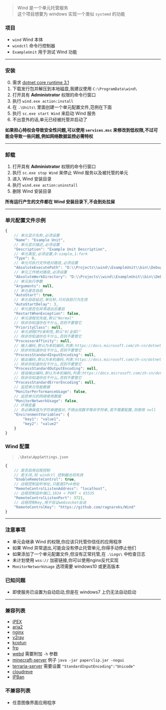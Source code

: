 > Wind 是一个单元托管服务  
> 这个项目想要为 windows 实现一个类似 `systemd` 的功能

### 项目
- `wind` Wind 本体
- `windctl` 命令行控制器
- `ExampleUnit` 用于测试 Wind 功能

****

### 安装
0. 需求 [dotnet core runtime 3.1](https://dotnet.microsoft.com/download/dotnet-core/3.1)
1. 下载发行包并解压到本地磁盘,我建议使用 `C:\ProgramData\wind\`
2. 打开具有 **Administrator** 权限的命令行窗口
3. 执行 `wind.exe action:install`
4. 在 `.\Units\` 里面创建一个单元配置文件,范例在下面
5. 执行 `sc.exe start Wind` 来启动 Wind 服务
6. 不出意外的话,单元已经被托管并启动了

**如果担心特权会导致安全性问题,可以使用 `services.msc` 来修改到低权限,不过可能会导致一些问题,例如网络数据监控必需特权**

****

### 卸载
1. 打开具有 **Administrator** 权限的命令行窗口
2. 执行 `sc.exe stop Wind` 来停止 Wind 服务以及被托管的单元
3. 进入 Wind 安装目录
4. 执行 `wind.exe action:uninstall`
5. 删除 Wind 安装目录

**所有运行产生的文件都在 Wind 安装目录下,不会到处拉屎**

****

### 单元配置文件示例
```javascript
{
    // 单元显示名称,必须设置
    "Name": "Example Unit",
    // 单元显示描述,必须设置
    "Description": "Example Unit Description",
    // 单元类型,必须设置,0:simple,1:fork
    "Type": 0,
    // 单元可执行文件绝对路径,必须设置
    "AbsoluteExecutePath": "D:\\Projects\\wind\\ExampleUnit\\bin\\Debug\\netcoreapp3.1\\ExampleUnit.exe",
    // 单元工作绝对路径,必须设置
    "AbsoluteWorkDirectory": "D:\\Projects\\wind\\ExampleUnit\\bin\\Debug\\netcoreapp3.1",
    // 单元执行参数
    "Arguments": null,
    // 单元是否自启
    "AutoStart": true,
    // 单元自启延迟,单位秒,只对自启行为生效
    "AutoStartDelay": 3,
    // 单元是否在异常退出后重启
    "RestartWhenException": false,
    // 单元进程优先级,默认"Normal"
    // 除非你知道你在干什么,否则不要管它
    "PriorityClass": null,
    // 单元进程CPU亲和性,默认"0(全部)"
    // 除非你知道你在干什么,否则不要管它
    "ProcessorAffinity": null,
    // 输入编码,默认为本机编码,列表:https://docs.microsoft.com/zh-cn/dotnet/api/system.text.encoding?view=net-5.0#list-of-encodings
    // 除非你知道你在干什么,否则不要管它
    "ProcessStandardInputEncoding": null,
    // 输出编码,默认为本机编码,列表:https://docs.microsoft.com/zh-cn/dotnet/api/system.text.encoding?view=net-5.0#list-of-encodings
    // 除非你知道你在干什么,否则不要管它
    "ProcessStandardOutputEncoding": null,
    // 错误输出编码,默认为本机编码,列表:https://docs.microsoft.com/zh-cn/dotnet/api/system.text.encoding?view=net-5.0#list-of-encodings
    // 除非你知道你在干什么,否则不要管它
    "ProcessStandardErrorEncoding": null,
    // 监控单元性能数据
    "MonitorPerformanceUsage": false,
    // 监控单元的网络使用数据
    "MonitorNetworkUsage": false,
    // 环境变量
    // 务必确保值为字符串键值对,不得出现数字等非字符串,若不需要配置,则使用 null
    "EnvironmentVariables": {
        "key1": "value1",
        "key2": "value2"
    }
}
```

### Wind 配置
> `.\Data\AppSettings.json`
```javascript
{
    // 是否启用远程控制
    // 若关闭,则 windctl 控制器也将失效
    "EnableRemoteControl": true,
    // 远程控制监听地址,只能是IPv4地址
    "RemoteControlListenAddress": "localhost",
    // 远程控制监听端口,1024 < PORT < 65535
    "RemoteControlListenPort": 3721,
    // 远程控制key,用于验证websocket会话
    "RemoteControlKey": "https://github.com/ragnaroks/Wind"
}
```

****

### 注意事项
- 单元会继承 Wind 的权限,你应该只托管你信任的应用程序
- 如果 Wind 异常退出,可能会没有停止托管单元,你得手动停止他们
- 如果添加了一个单元配置文件,但没有正常托管,在 `.\Logs\` 中检查日志
- 未计划使用 `wss://` 加密链接,你可以使用nginx反代实现
- `MonitorNetworkUsage` 选项需要 windows10 或更高版本

### 已知问题
- 即使服务已设置为自动启动,但是在 windows7 上仍无法自动启动

****

### 兼容列表
- [iPEX](https://github.com/ragnaroks/ipex)
- [aria2](https://github.com/aria2/aria2)
- [nginx](https://github.com/nginx/nginx)
- [v2ray](https://github.com/v2ray/v2ray-core)
- [kcptun](https://github.com/xtaci/kcptun)
- [frp](https://github.com/fatedier/frp)
- [webd](https://webd.cf/) 需要附加 `-h` 参数
- [minecraft-server](https://github.com/PaperMC) 例子 `java -jar paperclip.jar -nogui`
- [terraria-server](https://www.terraria.org/) 需要设置 `"StandardInputEncoding":"Unicode"`
- [cloudreve](https://github.com/cloudreve/Cloudreve)
- [IPBan](https://github.com/DigitalRuby/IPBan)

### 不兼容列表
- 任意图像界面应用程序
